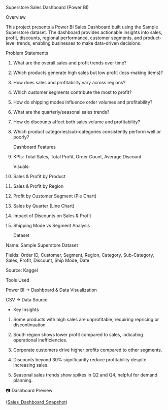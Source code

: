 Superstore Sales Dashboard (Power BI) 
 
  Overview

This project presents a Power BI Sales Dashboard built using the Sample Superstore dataset.
The dashboard provides actionable insights into sales, profit, discounts, regional performance, customer segments, and product-level trends, enabling businesses to make data-driven decisions.

  Problem Statements

1. What are the overall sales and profit trends over time?

2. Which products generate high sales but low profit (loss-making items)?

3. How does sales and profitability vary across regions?

4. Which customer segments contribute the most to profit?

5. How do shipping modes influence order volumes and profitability?

6. What are the quarterly/seasonal sales trends?

7. How do discounts affect both sales volume and profitability?

8. Which product categories/sub-categories consistently perform well or poorly?

    Dashboard Features

1. KPIs: Total Sales, Total Profit, Order Count, Average Discount

     Visuals:

1. Sales & Profit by Product

2. Sales & Profit by Region

3. Profit by Customer Segment (Pie Chart)

4. Sales by Quarter (Line Chart)

5. Impact of Discounts on Sales & Profit

6. Shipping Mode vs Segment Analysis

   Dataset

Name: Sample Superstore Dataset

Fields: Order ID, Customer, Segment, Region, Category, Sub-Category, Sales, Profit, Discount, Ship Mode, Date

Source: Kaggel 

 Tools Used

Power BI → Dashboard & Data Visualization

CSV → Data Source

* Key Insights 

1. Some products with high sales are unprofitable, requiring repricing or discontinuation.

2. South region shows lower profit compared to sales, indicating operational inefficiencies.

3. Corporate customers drive higher profits compared to other segments.

4. Discounts beyond 30% significantly reduce profitability despite increasing sales.

5. Seasonal sales trends show spikes in Q2 and Q4, helpful for demand planning.

📷 Dashboard Preview

([Sales_Dashboard_Snapshot](https://github.com/Vaishnavi2532001/powerbi-sales-insights/blob/main/Sales_Dashboard_Snapshot.png))
